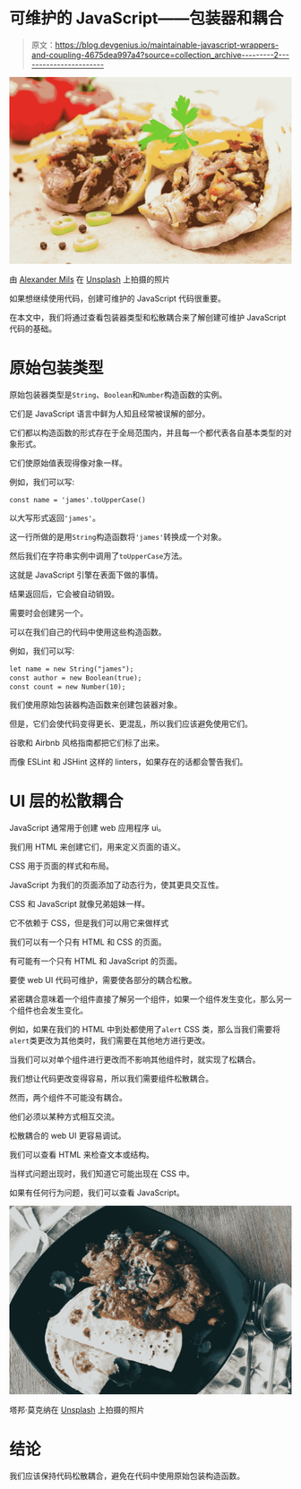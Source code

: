 # 可维护的 JavaScript——包装器和耦合

> 原文：<https://blog.devgenius.io/maintainable-javascript-wrappers-and-coupling-4675dea997a4?source=collection_archive---------2----------------------->

![](img/c09c19cc42471f220d048a6e50aa08cb.png)

由 [Alexander Mils](https://unsplash.com/@alexandermils?utm_source=medium&utm_medium=referral) 在 [Unsplash](https://unsplash.com?utm_source=medium&utm_medium=referral) 上拍摄的照片

如果想继续使用代码，创建可维护的 JavaScript 代码很重要。

在本文中，我们将通过查看包装器类型和松散耦合来了解创建可维护 JavaScript 代码的基础。

# 原始包装类型

原始包装器类型是`String`、`Boolean`和`Number`构造函数的实例。

它们是 JavaScript 语言中鲜为人知且经常被误解的部分。

它们都以构造函数的形式存在于全局范围内，并且每一个都代表各自基本类型的对象形式。

它们使原始值表现得像对象一样。

例如，我们可以写:

```
const name = 'james'.toUpperCase()
```

以大写形式返回`'james'`。

这一行所做的是用`String`构造函数将`'james'`转换成一个对象。

然后我们在字符串实例中调用了`toUpperCase`方法。

这就是 JavaScript 引擎在表面下做的事情。

结果返回后，它会被自动销毁。

需要时会创建另一个。

可以在我们自己的代码中使用这些构造函数。

例如，我们可以写:

```
let name = new String("james");
const author = new Boolean(true);
const count = new Number(10);
```

我们使用原始包装器构造函数来创建包装器对象。

但是，它们会使代码变得更长、更混乱，所以我们应该避免使用它们。

谷歌和 Airbnb 风格指南都把它们标了出来。

而像 ESLint 和 JSHint 这样的 linters，如果存在的话都会警告我们。

# UI 层的松散耦合

JavaScript 通常用于创建 web 应用程序 ui。

我们用 HTML 来创建它们，用来定义页面的语义。

CSS 用于页面的样式和布局。

JavaScript 为我们的页面添加了动态行为，使其更具交互性。

CSS 和 JavaScript 就像兄弟姐妹一样。

它不依赖于 CSS，但是我们可以用它来做样式

我们可以有一个只有 HTML 和 CSS 的页面。

有可能有一个只有 HTML 和 JavaScript 的页面。

要使 web UI 代码可维护，需要使各部分的耦合松散。

紧密耦合意味着一个组件直接了解另一个组件，如果一个组件发生变化，那么另一个组件也会发生变化。

例如，如果在我们的 HTML 中到处都使用了`alert` CSS 类，那么当我们需要将`alert`类更改为其他类时，我们需要在其他地方进行更改。

当我们可以对单个组件进行更改而不影响其他组件时，就实现了松耦合。

我们想让代码更改变得容易，所以我们需要组件松散耦合。

然而，两个组件不可能没有耦合。

他们必须以某种方式相互交流。

松散耦合的 web UI 更容易调试。

我们可以查看 HTML 来检查文本或结构。

当样式问题出现时，我们知道它可能出现在 CSS 中。

如果有任何行为问题，我们可以查看 JavaScript。

![](img/ba54ae3acf312e6374ec85cd3efb890c.png)

塔邦·莫克纳在 [Unsplash](https://unsplash.com?utm_source=medium&utm_medium=referral) 上拍摄的照片

# 结论

我们应该保持代码松散耦合，避免在代码中使用原始包装构造函数。